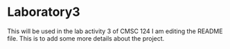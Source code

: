# Laboratory3
This will be used in the lab activity 3 of CMSC 124
I am editing the README file. This is to add some more details about the project.
